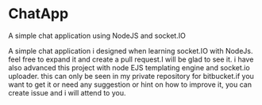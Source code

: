 # ChatApp
A simple chat application using NodeJS and socket.IO

A simple chat application i designed when learning socket.IO with NodeJs. feel free to expand it and create a pull request.I will be glad to see it.
i have also advanced this project with node EJS templating engine and socket.io uploader. this can only be seen in my private repository for bitbucket.if you want to get it or need any suggestion or hint on how to improve it, you can create issue and i will attend to you.  
